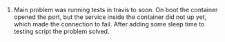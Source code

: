 1. Main problem was running tests in travis to soon.
On boot the container opened the port, but the service inside the container did not up yet,
which made the connection to fail. After adding some sleep time to testing script the problem solved.

